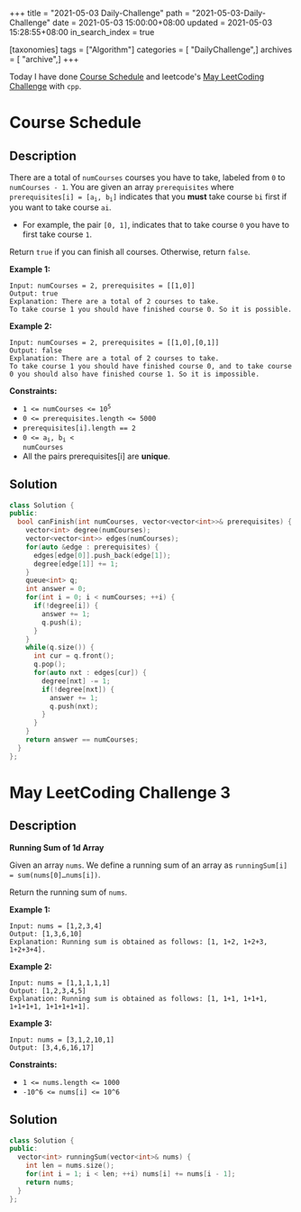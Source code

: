 +++
title = "2021-05-03 Daily-Challenge"
path = "2021-05-03-Daily-Challenge"
date = 2021-05-03 15:00:00+08:00
updated = 2021-05-03 15:28:55+08:00
in_search_index = true

[taxonomies]
tags = ["Algorithm"]
categories = [ "DailyChallenge",]
archives = [ "archive",]
+++

Today I have done [Course Schedule](https://leetcode.com/problems/course-schedule/description/) and leetcode's [May LeetCoding Challenge](https://leetcode.com/explore/challenge/card/may-leetcoding-challenge-2021/598/week-1-may-1st-may-7th/3730/) with `cpp`.

<!-- more -->

# Course Schedule

## Description

There are a total of `numCourses` courses you have to take, labeled from `0` to `numCourses - 1`. You are given an array `prerequisites` where <code>prerequisites[i] = [a<sub>i</sub>, b<sub>i</sub>]</code> indicates that you **must** take course `bi` first if you want to take course `ai`.

- For example, the pair `[0, 1]`, indicates that to take course `0` you have to first take course `1`.

Return `true` if you can finish all courses. Otherwise, return `false`.

 

**Example 1:**

```
Input: numCourses = 2, prerequisites = [[1,0]]
Output: true
Explanation: There are a total of 2 courses to take. 
To take course 1 you should have finished course 0. So it is possible.
```

**Example 2:**

```
Input: numCourses = 2, prerequisites = [[1,0],[0,1]]
Output: false
Explanation: There are a total of 2 courses to take. 
To take course 1 you should have finished course 0, and to take course 0 you should also have finished course 1. So it is impossible.
```

 

**Constraints:**

- <code>1 <= numCourses <= 10<sup>5</sup></code>
- `0 <= prerequisites.length <= 5000`
- `prerequisites[i].length == 2`
- <code>0 <= a<sub>i</sub>, b<sub>i</sub> < numCourses</code>
- All the pairs prerequisites[i] are **unique**.

## Solution

``` cpp
class Solution {
public:
  bool canFinish(int numCourses, vector<vector<int>>& prerequisites) {
    vector<int> degree(numCourses);
    vector<vector<int>> edges(numCourses);
    for(auto &edge : prerequisites) {
      edges[edge[0]].push_back(edge[1]);
      degree[edge[1]] += 1;
    }
    queue<int> q;
    int answer = 0;
    for(int i = 0; i < numCourses; ++i) {
      if(!degree[i]) {
        answer += 1;
        q.push(i);
      }
    }
    while(q.size()) {
      int cur = q.front();
      q.pop();
      for(auto nxt : edges[cur]) {
        degree[nxt] -= 1;
        if(!degree[nxt]) {
          answer += 1;
          q.push(nxt);
        }
      }
    }
    return answer == numCourses;
  }
};
```

# May LeetCoding Challenge 3

## Description

**Running Sum of 1d Array**

Given an array `nums`. We define a running sum of an array as `runningSum[i] = sum(nums[0]…nums[i])`.

Return the running sum of `nums`.

 

**Example 1:**

```
Input: nums = [1,2,3,4]
Output: [1,3,6,10]
Explanation: Running sum is obtained as follows: [1, 1+2, 1+2+3, 1+2+3+4].
```

**Example 2:**

```
Input: nums = [1,1,1,1,1]
Output: [1,2,3,4,5]
Explanation: Running sum is obtained as follows: [1, 1+1, 1+1+1, 1+1+1+1, 1+1+1+1+1].
```

**Example 3:**

```
Input: nums = [3,1,2,10,1]
Output: [3,4,6,16,17]
```

 

**Constraints:**

- `1 <= nums.length <= 1000`
- `-10^6 <= nums[i] <= 10^6`

## Solution

``` cpp
class Solution {
public:
  vector<int> runningSum(vector<int>& nums) {
    int len = nums.size();
    for(int i = 1; i < len; ++i) nums[i] += nums[i - 1];
    return nums;
  }
};
```
